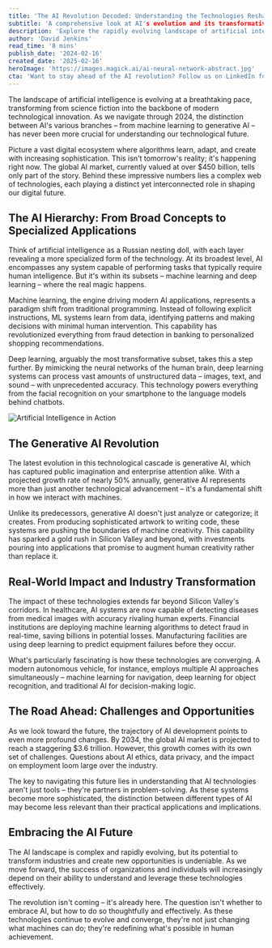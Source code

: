 ```yaml
---
title: 'The AI Revolution Decoded: Understanding the Technologies Reshaping Our World'
subtitle: 'A comprehensive look at AI's evolution and its transformative impact across industries'
description: 'Explore the rapidly evolving landscape of artificial intelligence, from machine learning to generative AI, and understand how these technologies are reshaping industries and creating new opportunities. Learn about the complex ecosystem of AI technologies and their practical applications in today''s world.'
author: 'David Jenkins'
read_time: '8 mins'
publish_date: '2024-02-16'
created_date: '2025-02-16'
heroImage: 'https://images.magick.ai/ai-neural-network-abstract.jpg'
cta: 'Want to stay ahead of the AI revolution? Follow us on LinkedIn for daily insights into the latest developments in artificial intelligence and their impact on industry and society.'
---
```


The landscape of artificial intelligence is evolving at a breathtaking pace, transforming from science fiction into the backbone of modern technological innovation. As we navigate through 2024, the distinction between AI's various branches – from machine learning to generative AI – has never been more crucial for understanding our technological future.

Picture a vast digital ecosystem where algorithms learn, adapt, and create with increasing sophistication. This isn't tomorrow's reality; it's happening right now. The global AI market, currently valued at over $450 billion, tells only part of the story. Behind these impressive numbers lies a complex web of technologies, each playing a distinct yet interconnected role in shaping our digital future.

## The AI Hierarchy: From Broad Concepts to Specialized Applications

Think of artificial intelligence as a Russian nesting doll, with each layer revealing a more specialized form of the technology. At its broadest level, AI encompasses any system capable of performing tasks that typically require human intelligence. But it's within its subsets – machine learning and deep learning – where the real magic happens.

Machine learning, the engine driving modern AI applications, represents a paradigm shift from traditional programming. Instead of following explicit instructions, ML systems learn from data, identifying patterns and making decisions with minimal human intervention. This capability has revolutionized everything from fraud detection in banking to personalized shopping recommendations.

Deep learning, arguably the most transformative subset, takes this a step further. By mimicking the neural networks of the human brain, deep learning systems can process vast amounts of unstructured data – images, text, and sound – with unprecedented accuracy. This technology powers everything from the facial recognition on your smartphone to the language models behind chatbots.

![Artificial Intelligence in Action](https://i.magick.ai/IMG2334781189)

## The Generative AI Revolution

The latest evolution in this technological cascade is generative AI, which has captured public imagination and enterprise attention alike. With a projected growth rate of nearly 50% annually, generative AI represents more than just another technological advancement – it's a fundamental shift in how we interact with machines.

Unlike its predecessors, generative AI doesn't just analyze or categorize; it creates. From producing sophisticated artwork to writing code, these systems are pushing the boundaries of machine creativity. This capability has sparked a gold rush in Silicon Valley and beyond, with investments pouring into applications that promise to augment human creativity rather than replace it.

## Real-World Impact and Industry Transformation

The impact of these technologies extends far beyond Silicon Valley's corridors. In healthcare, AI systems are now capable of detecting diseases from medical images with accuracy rivaling human experts. Financial institutions are deploying machine learning algorithms to detect fraud in real-time, saving billions in potential losses. Manufacturing facilities are using deep learning to predict equipment failures before they occur.

What's particularly fascinating is how these technologies are converging. A modern autonomous vehicle, for instance, employs multiple AI approaches simultaneously – machine learning for navigation, deep learning for object recognition, and traditional AI for decision-making logic.

## The Road Ahead: Challenges and Opportunities

As we look toward the future, the trajectory of AI development points to even more profound changes. By 2034, the global AI market is projected to reach a staggering $3.6 trillion. However, this growth comes with its own set of challenges. Questions about AI ethics, data privacy, and the impact on employment loom large over the industry.

The key to navigating this future lies in understanding that AI technologies aren't just tools – they're partners in problem-solving. As these systems become more sophisticated, the distinction between different types of AI may become less relevant than their practical applications and implications.

## Embracing the AI Future

The AI landscape is complex and rapidly evolving, but its potential to transform industries and create new opportunities is undeniable. As we move forward, the success of organizations and individuals will increasingly depend on their ability to understand and leverage these technologies effectively.

The revolution isn't coming – it's already here. The question isn't whether to embrace AI, but how to do so thoughtfully and effectively. As these technologies continue to evolve and converge, they're not just changing what machines can do; they're redefining what's possible in human achievement.